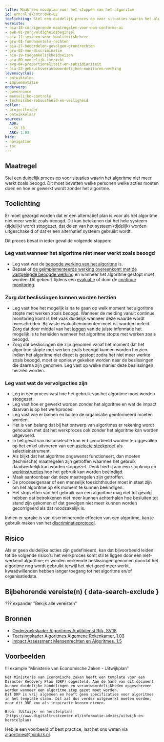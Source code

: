```yaml
---
title: Maak een noodplan voor het stoppen van het algoritme
id: urn:nl:ak:mtr:owk-02
toelichting: Stel een duidelijk proces op voor situaties waarin het algoritme niet meer werkt zoals beoogd. Dit moet bevatten welke personen welke acties moeten doen en hoe er gewerkt wordt zonder het algoritme.
vereiste: 
- aia-18-corrigerende-maatregelen-voor-non-conforme-ai
- awb-01-zorgvuldigheidsbeginsel
- aia-11-systeem-voor-kwaliteitsbeheer
- grw-01-fundamentele-rechten
- aia-27-beoordelen-gevolgen-grondrechten
- grw-02-non-discriminatie
- aia-19-toegankelijkheidseisen
- aia-09-menselijk-toezicht
- avg-04-proportionaliteit-en-subsidiariteit
- aia-22-gebruiksverantwoordelijken-monitoren-werking
levenscyclus: 
- ontwikkelen
- implementatie
onderwerp: 
- governance
- menselijke-controle
- technische-robuustheid-en-veiligheid
rollen:
- projectleider
- ontwikkelaar
sources:
  ADR: 
  - SV.18
  ARK: 1.03
hide:
- navigation
- toc
---
```

<!-- Let op! onderstaande regel met 'tags' niet weghalen! Deze maakt automatisch de knopjes op basis van de metadata  -->
<!-- tags -->

## Maatregel
<!-- Vul hier een omschrijving in van wat deze maatregel inhoudt. -->
Stel een duidelijk proces op voor situaties waarin het algoritme niet meer werkt zoals beoogd. Dit moet bevatten welke personen welke acties moeten doen en hoe er gewerkt wordt zonder het algoritme.
  
## Toelichting
Er moet gezorgd worden dat er een alternatief plan is voor als het algoritme niet meer werkt zoals beoogd. Dit kan betekenen dat het hele systeem (tijdelijk) wordt stopgezet, dat delen van het systeem (tijdelijk) worden uitgeschakeld of dat er een alternatief systeem gebruikt wordt. 

Dit proces bevat in ieder geval de volgende stappen:

### Leg vast wanneer het algoritme niet meer werkt zoals beoogd
- Leg vast wat de [beoogde werking van het algoritme](1-pba-02-formuleren-doelstelling.md) is.
- Bepaal of [de geïmplementeerde werking overeenkomt met de vastgelegde beoogde werking](5-ver-01-functioneren-in-lijn-met-doeleinden.md) en wanneer het algoritme gestopt moet worden. Dit gebeurt tijdens een [evaluatie](7-mon-04-evaluatieplan.md) of door de [continue monitoring](7-mon-07-plan-continue-monitoring.md). 

### Zorg dat beslissingen kunnen worden herzien
- Leg vast hoe het mogelijk is na te gaan op welk moment het algoritme stopte met werken zoals beoogd. 
Wanneer de melding vanuit continue monitoring komt is het vaak duidelijk wanneer deze waarde wordt overschreden. 
Bij vaste evaluatiemomenten moet dit worden herleid. 
Zorg dat door middel van het [loggen](4-owk-04-logging.md) van de juiste informatie het mogelijk is te herleiden wanneer het algoritme stopte met werken zoals beoogd. 
- Zorg dat beslissingen die zijn genomen vanaf het moment dat het algoritme stopte met werken zoals beoogd kunnen worden herzien. Indien het algoritme niet direct is gestopt zodra het niet meer werkte zoals beoogd, moet er opnieuw gekeken worden naar de beslissingen die daarna zijn genomen. Leg vast op welke manier deze beslissingen herzien worden. 

### Leg vast wat de vervolgacties zijn
- Leg in een proces vast hoe het gebruik van het algoritme moet worden stopgezet. 
- Leg vast hoe er gewerkt worden zonder het algoritme en wat de impact daarvan is op het werkproces.  
- Leg vast wie er binnen en buiten de organisatie geïnformeerd moeten worden. 
- Het is van belang dat bij het ontwerp van algoritmes er rekening wordt gehouden met dat het werkproces ook zonder het algoritme kan worden uitgevoerd.
- In het geval van risicoselectie kan er bijvoorbeeld worden teruggevallen op het enkel uitvoeren van een [aselecte steekproef](6-imp-02-aselecte-steekproeven.md) als selectieinstrument. 
- Als blijkt dat het algoritme ongewenst functioneert, dan moeten (technische) maatregelen zijn getroffen waarmee het gebruik daadwerkelijk kan worden stopgezet. Denk hierbij aan een stopknop en [werkinstructies](6-imp-01-werkinstructies-gebruikers.md) hoe het gebruik kan worden beëindigd.
- Maak aantoonbaar dat deze maatregelen zijn getroffen.
- De proceseigenaar of een menselijk toezichthouder moet in staat zijn om het algoritme op elk moment te kunnen beëindigen.
- Het stopzetten van het gebruik van een algoritme mag niet tot gevolg hebben dat betrokkenen niet meer kunnen achterhalen hoe besluiten tot stand zijn gekomen of dat gevolgen niet meer kunnen worden gecorrigeerd als dat noodzakelijk is. 

Indien er sprake is van discriminerende effecten van een algoritme, kan je gebruik maken van het [discriminatieprotocol](0-org-15-discriminatieprotocol.md). 
   
## Risico
Als er geen duidelijke acties zijn gedefinieerd, kan dat bijvoorbeeld leiden tot de volgende risico’s: het werkproces komt stil te liggen door een niet-werkend algoritme; er worden verkeerde beslissingen genomen doordat het algoritme nog wordt gebruikt terwijl het niet goed meer werkt, kwaadwillenden hebben langer toegang tot het algoritme en/of organisatiedata. 

## Bijbehorende vereiste(n) { data-search-exclude }
<!-- Let op! onderstaande regel met 'list_vereisten_on_maatregelen_page' niet weghalen! Deze maakt automatisch een lijst van bijbehorende verseisten op basis van de metadata  -->
??? expander "Bekijk alle vereisten"
    <!-- list_vereisten_on_maatregelen_page -->

## Bronnen 
<!-- Vul hier de relevante bronnen in voor deze maatregel -->

- [Onderzoekskader Algoritmes Auditdienst Rijk, SV.18](https://www.rijksoverheid.nl/documenten/rapporten/2023/07/11/onderzoekskader-algoritmes-adr-2023)
- [Toetsingskader Algoritmes Algemene Rekenkamer, 1.03](https://www.rekenkamer.nl/onderwerpen/algoritmes/documenten/publicaties/2024/05/15/het-toetsingskader-aan-de-slag)
- [Impact Assessment Mensenrechten en Algoritmes, 1.5](../hulpmiddelen/IAMA.md)

## Voorbeelden

!!! example "Ministerie van Economische Zaken - Uitwijkplan"

	Het Ministerie van Economische zaken heeft een template voor een Disaster Recovery Plan (DRP) opgesteld. Aan de hand van dit document kunnen duidelijke handelingen en verantwoordelijkheden opgeschreven worden wanneer een algoritme stop gezet moet worden.
	Dit DRP is vrij algemeen en heeft geen specificaties voor algoritmes in het template staan. Dit zal dus verder uitgewerkt moeten worden, maar dit DRP zou als inspiratie kunnen dienen.
	
	Bron: [Uitwijk- en herstelplan](https://www.digitaltrustcenter.nl/informatie-advies/uitwijk-en-herstelplan)


Heb je een voorbeeld of best practice, laat het ons weten via [algoritmes@minbzk.nl](mailto:algoritmes@minbzk.nl).
